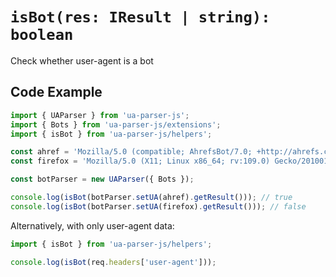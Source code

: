 # `isBot(res: IResult | string): boolean`

Check whether user-agent is a bot

## Code Example

```js
import { UAParser } from 'ua-parser-js';
import { Bots } from 'ua-parser-js/extensions';
import { isBot } from 'ua-parser-js/helpers';

const ahref = 'Mozilla/5.0 (compatible; AhrefsBot/7.0; +http://ahrefs.com/robot/)';
const firefox = 'Mozilla/5.0 (X11; Linux x86_64; rv:109.0) Gecko/20100101 Firefox/111.0';

const botParser = new UAParser({ Bots });

console.log(isBot(botParser.setUA(ahref).getResult())); // true
console.log(isBot(botParser.setUA(firefox).getResult())); // false
```

Alternatively, with only user-agent data:

```js
import { isBot } from 'ua-parser-js/helpers';

console.log(isBot(req.headers['user-agent']));
```